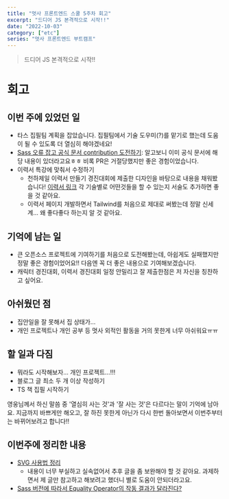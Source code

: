 ```yaml
---
title: "멋사 프론트엔드 스쿨 5주차 회고"
excerpt: "드디어 JS 본격적으로 시작!!"
date: "2022-10-03"
category: ["etc"]
series: "멋사 프론트엔드 부트캠프"
---
```


> 드디어 JS 본격적으로 시작!!

# 회고

## 이번 주에 있었던 일

- 타스 집필팀 계획을 잡았습니다. 집필팀에서 기술 도우미(?)를 맡기로 했는데 도움이 될 수 있도록 더 열심히 해야겠네요!
- [Sass 오류 잡고 공식 문서 contribution 도전하기](https://custardcream.vercel.app/posts/Sass%20%EB%B2%84%EC%A0%84%EC%97%90%20%EB%94%B0%EB%9D%BC%EC%84%9C%20Equality%20Operator%EC%9D%98%20%EC%9E%91%EB%8F%99%20%EA%B2%B0%EA%B3%BC%EA%B0%80%20%EB%8B%AC%EB%9D%BC%EC%A7%84%EB%8B%A4): 알고보니 이미 공식 문서에 해당 내용이 있더라고요ㅎㅎ 비록 PR은 거절당했지만 좋은 경험이었습니다.
- 이력서 특강에 맞춰서 수정하기
  - 천하제일 이력서 만들기 경진대회에 제출한 디자인을 바탕으로 내용을 채워봤습니다! [이력서 링크](https://custardcream98.github.io/resume/) 각 기술별로 어떤것들을 할 수 있는지 서술도 추가하면 좋을 것 같아요.
  - 이력서 페이지 개발하면서 Tailwind를 처음으로 제대로 써봤는데 정말 신세계... 왜 좋다좋다 하는지 알 것 같아요.

## 기억에 남는 일

- 큰 오픈소스 프로젝트에 기여하기를 처음으로 도전해봤는데, 아쉽게도 실패했지만 정말 좋은 경험이었어요!! 다음엔 꼭 더 좋은 내용으로 기여해보겠습니다.
- 캐릭터 경진대회, 이력서 경진대회 일정 안밀리고 잘 제출한점은 저 자신을 칭찬하고 싶어요.

## 아쉬웠던 점

- 집안일을 잘 못해서 집 상태가…
- 개인 프로젝트나 개인 공부 등 멋사 외적인 활동을 거의 못한게 너무 아쉬워요ㅠㅠ

## 할 일과 다짐

- 뭐라도 시작해보자… 개인 프로젝트…!!!
- 블로그 글 최소 두 개 이상 작성하기
- TS 책 집필 시작하기

영웅님께서 하신 말씀 중 '열심히 사는 것'과 '잘 사는 것'은 다르다는 말이 기억에 남아요. 지금까지 바쁘게만 해오고, 잘 하진 못한게 아닌가 다시 한번 돌아보면서 이번주부터는 바뀌어보려고 합니다!!

## 이번주에 정리한 내용

- [SVG 사용법 정리](https://custardcream.vercel.app/posts/SVG%20%EC%82%AC%EC%9A%A9%EB%B2%95%20%EC%A0%95%EB%A6%AC)
  - 내용이 너무 부실하고 실속없어서 추후 글을 좀 보완해야 할 것 같아요. 과제하면서 제 글만 참고하고 해보려고 했더니 별로 도움이 안되더라고요.
- [Sass 버전에 따라서 Equality Operator의 작동 결과가 달라진다?](https://custardcream.vercel.app/posts/Sass%20%EB%B2%84%EC%A0%84%EC%97%90%20%EB%94%B0%EB%9D%BC%EC%84%9C%20Equality%20Operator%EC%9D%98%20%EC%9E%91%EB%8F%99%20%EA%B2%B0%EA%B3%BC%EA%B0%80%20%EB%8B%AC%EB%9D%BC%EC%A7%84%EB%8B%A4)
